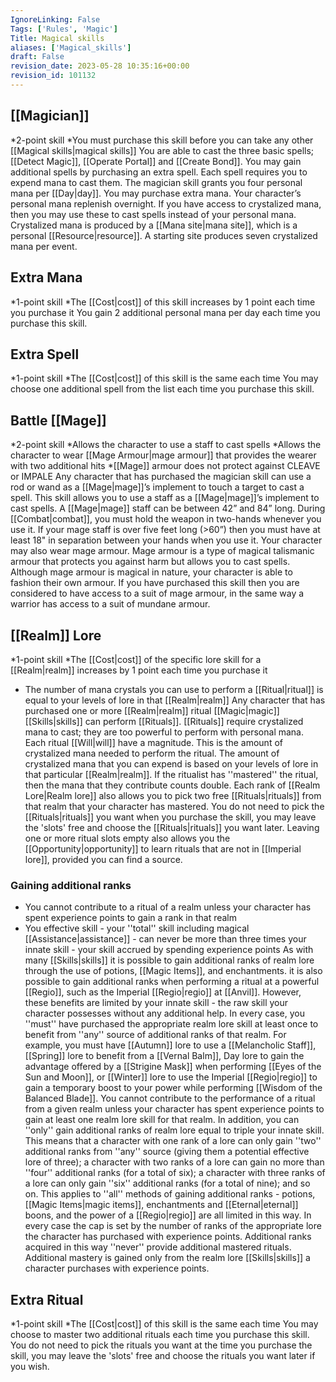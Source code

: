 ```yaml
---
IgnoreLinking: False
Tags: ['Rules', 'Magic']
Title: Magical skills
aliases: ['Magical_skills']
draft: False
revision_date: 2023-05-28 10:35:16+00:00
revision_id: 101132
---
```


## [[Magician]]
*2-point skill
*You must purchase this skill before you can take any other [[Magical skills|magical skills]]
You are able to cast the three basic spells; [[Detect Magic]], [[Operate Portal]] and [[Create Bond]]. You may gain additional spells by purchasing an extra spell.
Each spell requires you to expend mana to cast them. The magician skill grants you four personal mana per [[Day|day]]. You may purchase extra mana. Your character’s personal mana replenish overnight.
If you have access to crystalized mana, then you may use these to cast spells instead of your personal mana. Crystalized mana is produced by a [[Mana site|mana site]], which is a personal [[Resource|resource]]. A starting site produces seven crystalized mana per event.
## Extra Mana
*1-point skill
*The [[Cost|cost]] of this skill increases by 1 point each time you purchase it
You gain 2 additional personal mana per day each time you purchase this skill.
## Extra Spell
*1-point skill
*The [[Cost|cost]] of this skill is the same each time
You may choose one additional spell from the list each time you purchase this skill.
## Battle [[Mage]]
*2-point skill
*Allows the character to use a staff to cast spells
*Allows the character to wear [[Mage Armour|mage armour]] that provides the wearer with two additional hits
*[[Mage]] armour does not protect against CLEAVE or IMPALE
Any character that has purchased the magician skill can use a rod or wand as a [[Mage|mage]]’s implement to touch a target to cast a spell. This skill allows you to use a staff as a [[Mage|mage]]’s implement to cast spells. A [[Mage|mage]] staff can be between 42” and 84” long. During [[Combat|combat]], you must hold the weapon in two-hands whenever you use it. If your mage staff is over five feet long (>60”) then you must have at least 18" in separation between your hands when you use it.
Your character may also wear mage armour. Mage armour is a type of magical talismanic armour that protects you against harm but allows you to cast spells. Although mage armour is magical in nature, your character is able to fashion their own armour. If you have purchased this skill then you are considered to have access to a suit of mage armour, in the same way a warrior has access to a suit of mundane armour.
## [[Realm]] Lore
*1-point skill
*The [[Cost|cost]] of the specific lore skill for a [[Realm|realm]] increases by 1 point each time you purchase it
* The number of mana crystals you can use to perform a [[Ritual|ritual]] is equal to your levels of lore in that [[Realm|realm]]
Any character that has purchased one or more [[Realm|realm]] ritual [[Magic|magic]] [[Skills|skills]] can perform [[Rituals]]. [[Rituals]] require crystalized mana to cast; they are too powerful to perform with personal mana. 
Each ritual [[Will|will]] have a magnitude. This is the amount of crystalized mana needed to perform the ritual. The amount of crystalized mana that you can expend is based on your levels of lore in that particular [[Realm|realm]]. If the ritualist has ''mastered'' the ritual, then the mana that they contribute counts double.
Each rank of [[Realm Lore|Realm lore]] also allows you to pick two free [[Rituals|rituals]] from that realm that your character has mastered. You do not need to pick the [[Rituals|rituals]] you want when you purchase the skill, you may leave the 'slots' free and choose the [[Rituals|rituals]] you want later. Leaving one or more ritual slots empty also allows you the [[Opportunity|opportunity]] to learn rituals that are not in [[Imperial lore]], provided you can find a source. 
### Gaining additional ranks
* You cannot contribute to a ritual of a realm unless your character has spent experience points to gain a rank in that realm
* You effective skill - your ''total'' skill including magical [[Assistance|assistance]] - can never be more than three times your innate skill - your skill accrued by spending experience points
As with many [[Skills|skills]] it is possible to gain additional ranks of realm lore through the use of potions, [[Magic Items]], and enchantments. it is also possible to gain additional ranks when performing a ritual at a powerful [[Regio]], such as the Imperial [[Regio|regio]] at [[Anvil]]. However, these benefits are limited by your innate skill - the raw skill your character possesses without any additional help.
In every case, you ''must'' have purchased the appropriate realm lore skill at least once to benefit from ''any'' source of additional ranks of that realm. For example, you must have [[Autumn]] lore to use a [[Melancholic Staff]], [[Spring]] lore to benefit from a [[Vernal Balm]], Day lore to gain the advantage offered by a [[Strigine Mask]] when performing [[Eyes of the Sun and Moon]], or [[Winter]] lore to use the Imperial [[Regio|regio]] to gain a temporary boost to your power while performing [[Wisdom of the Balanced Blade]]. You cannot contribute to the performance of a ritual from a given realm unless your character has spent experience points to gain at least one realm lore skill for that realm.
In addition, you can ''only'' gain additional ranks of realm lore equal to triple your innate skill. This means that a character with one rank of a lore can only gain ''two'' additional ranks from ''any'' source (giving them a potential effective lore of three); a character with two ranks of a lore can gain no more than ''four'' additional ranks (for a total of six); a character with three ranks of a lore can only gain ''six'' additional ranks (for a total of nine); and so on. This applies to ''all'' methods of gaining additional ranks - potions, [[Magic Items|magic items]], enchantments and [[Eternal|eternal]] boons, and the power of a [[Regio|regio]] are all limited in this way. In every case the cap is set by the number of ranks of the appropriate lore the character has purchased with experience points.
Additional ranks acquired in this way ''never'' provide additional mastered rituals. Additional mastery is gained only from the realm lore [[Skills|skills]] a character purchases with experience points.
## Extra Ritual
*1-point skill
*The [[Cost|cost]] of this skill is the same each time
You may choose to master two additional rituals each time you purchase this skill. You do not need to pick the rituals you want at the time you purchase the skill, you may leave the 'slots' free and choose the rituals you want later if you wish.